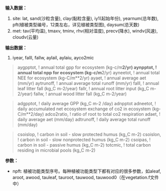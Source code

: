 **输入数据：**
1. site: lat, sand(沙粒含量), clay(黏粒含量), iy1(起始年份), yearnum(总年数), pft(植被类型编号，12类左右，详见植被类型图), daysum(总天数)
2. met: tav(平均温), tmaxv, tminv, rhv(相对湿度), precv(降水), windv(风速), cloudv(云量)

**输出数据：**
1. iyear, falll, fallw, aylail, aylaiu, ayco2mic

>  aygpptot,     ! annual total gpp for ecosystem (kg-c/m**2/yr)
>  aynpptot,     ! annual total npp for ecosystem (kg-c/m**2/yr)
>  ayneetot,     ! annual total NEE for ecosystem (kg-C/m**2/yr)
>  ayaet,        ! annual average aet (mm/yr)
>  aytrunoff,    ! annual average total runoff (mm/yr)
>  falll,        ! annual leaf litter fall                      (kg_C m-2/year)
>  fallr,        ! annual root litter input                     (kg_C m-2/year)
>  fallw,        ! annual wood litter fall                      (kg_C m-2/year)


>  adgpptot,     ! daily average GPP (kg_C m-2 /day)
>  adnpptot
>  adneetot,     ! daily accumulated net ecosystem exchange of co2 in ecosystem (kg-C/m**2/day)
>  adco2ratio,   ! ratio of root to total co2 respiration
>  adaet,        ! daily average aet (mm/day)
>  adtrunoff,    ! daily average total runoff (mm/day)

>  csoislop,     ! carbon in soil - slow protected humus        (kg_C m-2)
>  csoislon,     ! carbon in soil - slow nonprotected humus     (kg_C m-2)
>  csoipas,      ! carbon in soil - passive humus               (kg_C m-2)
>  totcmic,      ! total carbon residing in microbial pools (kg_C m-2)

**参数：**
- npft: 植被功能类型序号。每种植被功能类型下都有对应的很多参数，如aleaf, aroot, awood, tauleaf, tauroot, tauwood, tauwood0（在vegetation.f文件中）